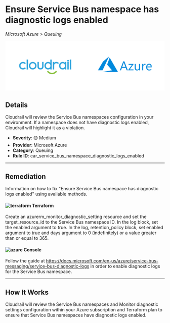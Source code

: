 # Ensure Service Bus namespace has diagnostic logs enabled

*Microsoft Azure > Queuing*

![Cloudrail and Microsoft Azure logos](../images/cloudrail_azure.png)

## Details
Cloudrail will review the Service Bus namespaces configuration in your environment. If a namespace does not have diagnostic logs enabled, Cloudrail will highlight it as a violation.

- **Severity**: 🟡 Medium
- **Provider**: Microsoft Azure
- **Category**: Queuing
- **Rule ID**: car_service_bus_namespace_diagnostic_logs_enabled

---

## Remediation
Information on how to fix "Ensure Service Bus namespace has diagnostic logs enabled" using available methods.


####  <img src="../_media/emojis/terraform.png" alt="terraform" width="20"/>  Terraform
Create an azurerm_monitor_diagnostic_setting resource and set the target_resource_id to the Service Bus namespace ID. In the log block, set the enabled argument to true. In the log, retention_policy block, set enabled argument to true and days argument to 0 (indefinitely) or a value greater than or equal to 365.










####  <img src="../_media/emojis/azure.png" alt="azure" width="20"/> Console
Follow the guide at <https://docs.microsoft.com/en-us/azure/service-bus-messaging/service-bus-diagnostic-logs> in order to enable diagnostic logs for the Service Bus namespace.




---

## How It Works
Cloudrail will review the Service Bus namespaces and Monitor diagnostic settings configuration within your Azure subscription and Terraform plan to ensure that Service Bus namespaces have diagnostic logs enabled.